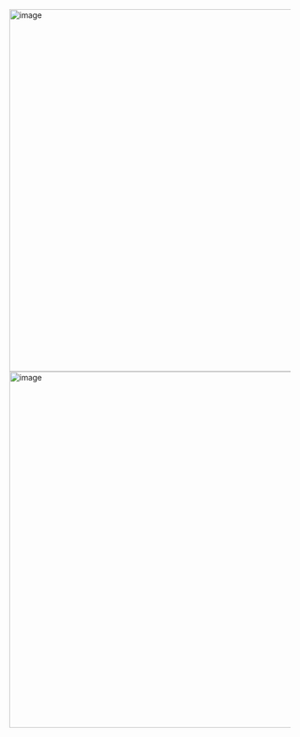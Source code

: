 <img width="649" alt="image" src="https://user-images.githubusercontent.com/89638496/200441074-ebe38a3b-1d68-4eb7-b903-cc2660ac34d2.png">
<img width="638" alt="image" src="https://user-images.githubusercontent.com/89638496/200441096-c6f75b8e-8def-4a7f-919e-b11e6d5c2ac8.png">
